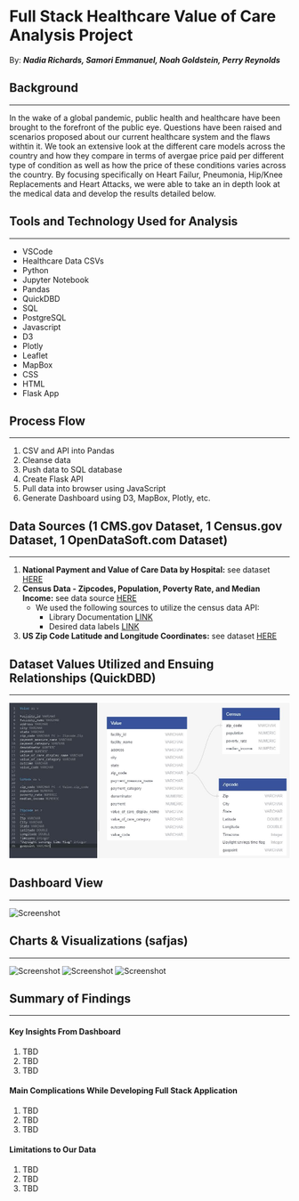 # Full Stack Healthcare Value of Care Analysis Project
By: _**Nadia Richards, Samori Emmanuel, Noah Goldstein, Perry Reynolds**_

## Background
---
In the wake of a global pandemic, public health and healthcare have been brought to the forefront of the public eye. Questions have been raised and scenarios proposed about our current healthcare system and the flaws withtin it. We took an extensive look at the different care models across the country and how they compare in terms of avergae price paid per different type of condition as well as how the price of these conditions varies across the country. By focusing specifically on Heart Failur, Pneumonia, Hip/Knee Replacements and Heart Attacks, we were able to take an in depth look at the medical data and develop the results detailed below.


## Tools and Technology Used for Analysis
---
* VSCode
* Healthcare Data CSVs
* Python
* Jupyter Notebook
* Pandas
* QuickDBD
* SQL
* PostgreSQL
* Javascript
* D3
* Plotly
* Leaflet
* MapBox
* CSS
* HTML
* Flask App


## Process Flow
---
1. CSV and API into Pandas
2. Cleanse data
3. Push data to SQL database
4. Create Flask API
5. Pull data into browser using JavaScript
6. Generate Dashboard using D3, MapBox, Plotly, etc.


## Data Sources (1 CMS.gov Dataset, 1 Census.gov Dataset, 1 OpenDataSoft.com Dataset)
---
1. **National Payment and Value of Care Data by Hospital:** see dataset [HERE](https://data.cms.gov/provider-data/dataset/c7us-v4mf)
2. **Census Data - Zipcodes, Population, Poverty Rate, and Median Income:** see data source [HERE](https://www.census.gov/data/developers.html)
   - We used the following sources to utilize the census data API:
     - Library Documentation [LINK](https://github.com/datamade/census)
     - Desired data labels [LINK](https://gist.github.com/afhaque/60558290d6efd892351c4b64e5c01e9b)
3. **US Zip Code Latitude and Longitude Coordinates:** see dataset [HERE](https://public.opendatasoft.com/explore/dataset/us-zip-code-latitude-and-longitude/table/?q=&refine.state=NY&location=16,40.76779,-73.96313&basemap=jawg.streets)


## Dataset Values Utilized and Ensuing Relationships (QuickDBD) 
---
![Screenshot](Noah/QuickDBDv2.JPG)


## Dashboard View
---
![Screenshot]()


## Charts & Visualizations (safjas)
---
![Screenshot]()
![Screenshot]()
![Screenshot]()


## Summary of Findings
---
#### Key Insights From Dashboard
1. TBD
2. TBD
3. TBD
#### Main Complications While Developing Full Stack Application
1. TBD
2. TBD
3. TBD
#### Limitations to Our Data
1. TBD
2. TBD
3. TBD